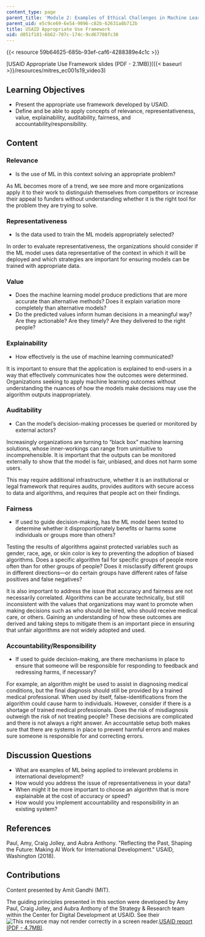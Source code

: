 ```yaml
---
content_type: page
parent_title: 'Module 2: Examples of Ethical Challenges in Machine Learning'
parent_uid: e5c9ce69-6e54-9096-c82b-62631a8b712b
title: USAID Appropriate Use Framework
uid: d051f181-6b62-707c-174c-9cd67708fc30
---
```


{{< resource 59b64625-685b-93ef-caf6-4288389e4c1c >}}

[USAID Appropriate Use Framework slides (PDF - 2.1MB)]({{< baseurl >}}/resources/mitres_ec001s19_video3)

Learning Objectives
-------------------

*   Present the appropriate use framework developed by USAID.
*   Define and be able to apply concepts of relevance, representativeness, value, explainability, auditability, fairness, and accountability/responsibility.

Content
-------

### Relevance

*   Is the use of ML in this context solving an appropriate problem?

As ML becomes more of a trend, we see more and more organizations apply it to their work to distinguish themselves from competitors or increase their appeal to funders without understanding whether it is the right tool for the problem they are trying to solve.

### Representativeness

*   Is the data used to train the ML models appropriately selected?

In order to evaluate representativeness, the organizations should consider if the ML model uses data representative of the context in which it will be deployed and which strategies are important for ensuring models can be trained with appropriate data.

### Value

*   Does the machine learning model produce predictions that are more accurate than alternative methods? Does it explain variation more completely than alternative models?
*   Do the predicted values inform human decisions in a meaningful way? Are they actionable? Are they timely? Are they delivered to the right people?

### Explainability

*   How effectively is the use of machine learning communicated?

It is important to ensure that the application is explained to end-users in a way that effectively communicates how the outcomes were determined. Organizations seeking to apply machine learning outcomes without understanding the nuances of how the models make decisions may use the algorithm outputs inappropriately.

### Auditability

*   Can the model’s decision-making processes be queried or monitored by external actors?

Increasingly organizations are turning to “black box” machine learning solutions, whose inner-workings can range from unintuitive to incomprehensible. It is important that the outputs can be monitored externally to show that the model is fair, unbiased, and does not harm some users.

This may require additional infrastructure, whether it is an institutional or legal framework that requires audits, provides auditors with secure access to data and algorithms, and requires that people act on their findings.

### Fairness

*   If used to guide decision-making, has the ML model been tested to determine whether it disproportionately benefits or harms some individuals or groups more than others?

Testing the results of algorithms against protected variables such as gender, race, age, or skin color is key to preventing the adoption of biased algorithms. Does a specific algorithm fail for specific groups of people more often than for other groups of people? Does it misclassify different groups in different directions—or do certain groups have different rates of false positives and false negatives?

It is also important to address the issue that accuracy and fairness are not necessarily correlated. Algorithms can be accurate technically, but still inconsistent with the values that organizations may want to promote when making decisions such as who should be hired, who should receive medical care, or others. Gaining an understanding of how these outcomes are derived and taking steps to mitigate them is an important piece in ensuring that unfair algorithms are not widely adopted and used.

### Accountability/Responsibility

*   If used to guide decision-making, are there mechanisms in place to ensure that someone will be responsible for responding to feedback and redressing harms, if necessary?

For example, an algorithm might be used to assist in diagnosing medical conditions, but the final diagnosis should still be provided by a trained medical professional. When used by itself, false-identifications from the algorithm could cause harm to individuals. However, consider if there is a shortage of trained medical professionals. Does the risk of misdiagnosis outweigh the risk of not treating people? These decisions are complicated and there is not always a right answer. An accountable setup both makes sure that there are systems in place to prevent harmful errors and makes sure someone is responsible for and correcting errors.

Discussion Questions
--------------------

*   What are examples of ML being applied to irrelevant problems in international development?
*   How would you address the issue of representativeness in your data?
*   When might it be more important to choose an algorithm that is more explainable at the cost of accuracy or speed?
*   How would you implement accountability and responsibility in an existing system?

References
----------

Paul, Amy, Craig Jolley, and Aubra Anthony. "Reflecting the Past, Shaping the Future: Making AI Work for International Development." USAID, Washington (2018).

Contributions
-------------

Content presented by Amit Gandhi (MIT).

The guiding principles presented in this section were developed by Amy Paul, Craig Jolley, and Aubra Anthony of the Strategy & Research team within the Center for Digital Development at USAID. See their ![This resource may not render correctly in a screen reader.](/images/inacessible.gif)[USAID report (PDF - 4.7MB)](https://www.usaid.gov/sites/default/files/documents/15396/AI-ML-in-Development.pdf).